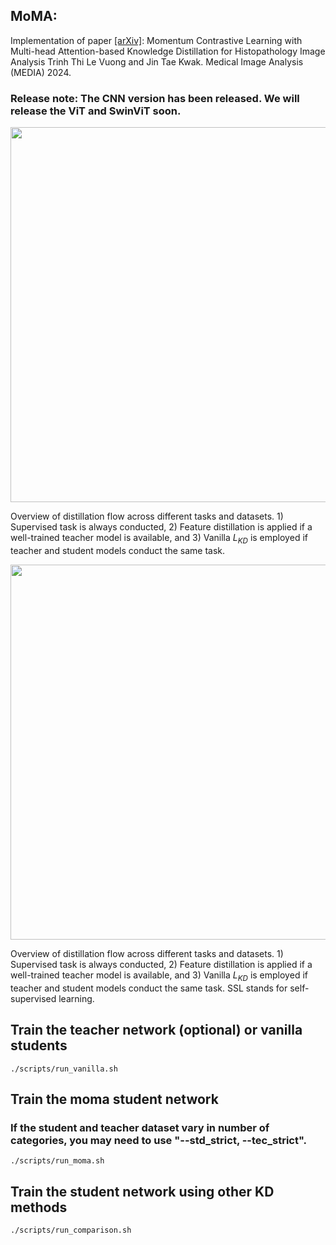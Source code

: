 
## MoMA: 

Implementation of paper [[arXiv]](https://arxiv.org/abs/2308.16561):
Momentum Contrastive Learning with Multi-head Attention-based Knowledge Distillation for Histopathology Image Analysis
Trinh Thi Le Vuong and Jin Tae Kwak. Medical Image Analysis (MEDIA) 2024.

### Release note: The CNN version has been released. We will release the ViT and SwinViT soon.

<p align="center">
  <img src="figures/overview.png" width="600">
</p>

Overview of distillation flow across different tasks and datasets. 1) Supervised task is always conducted, 2) Feature distillation is applied if a well-trained teacher model is available, and 3) Vanilla ${L}_{KD}$ is employed if teacher and student models conduct the same task.


<p align="center">
  <img src="figures/KD_dataset.png" width="600">
</p>

Overview of distillation flow across different tasks and datasets. 1) Supervised task is always conducted, 2) Feature distillation is applied if a well-trained teacher model is available, and 3) Vanilla ${L}_{KD}$ is employed if teacher and student models conduct the same task. SSL stands for self-supervised learning.

## Train the teacher network (optional) or vanilla students
 
```
./scripts/run_vanilla.sh
```



## Train the moma student network
### If the student and teacher dataset vary in number of categories, you may need to use "--std_strict,  --tec_strict".

```
./scripts/run_moma.sh
```


## Train the student network using other KD methods

```
./scripts/run_comparison.sh
```
